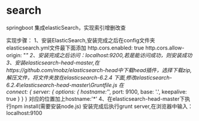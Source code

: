 # search
springboot 集成elasticSearch，实现索引增删改查

实现步骤：
1、安装ElasticSearch,安装完成之后在config文件夹elasticsearch.yml文件最下面添加
    http.cors.enabled: true 
    http.cors.allow-origin: "*"
2、安装完成之后访问：localhost:9200,若是能访问成功，则安装成功
3、安装elasticsearch-head-master,在https://github.com/mobz/elasticsearch-head中下载head插件，选择下载zip,解压文件，将文件夹放在elasticsearch-6.2.4
下面,修改elasticsearch-6.2.4\elasticsearch-head-master\Gruntfile.js 在		
        connect: {
              server: {
                options: {
                  hostname:'*',
                  port: 9100,
                  base: '.',
                  keepalive: true
                }
              }
            }
对应的位置加上hostname:'*'
4、在elasticsearch-head-master下执行npm install(需要安装node.js) 安装完成后执行grunt server,在浏览器中输入：localhost:9100

